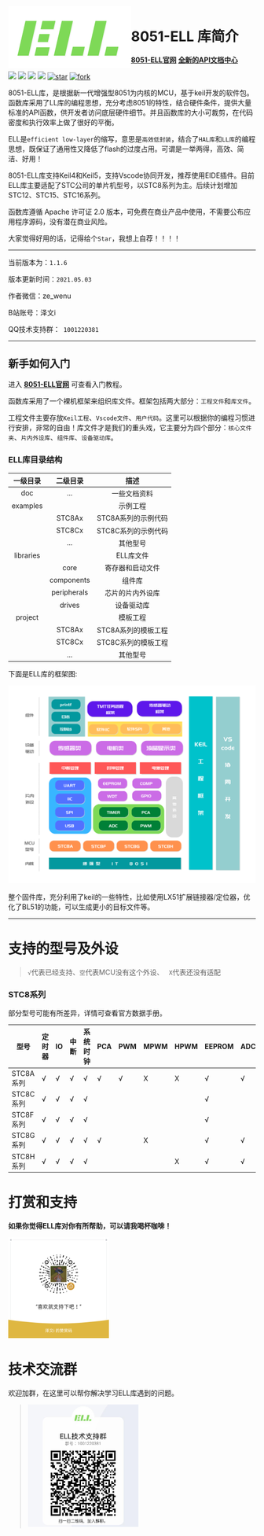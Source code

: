 
<img src='doc/image/icon.png' align='left'/>

# 8051-ELL 库简介

<font color=#0CCDD>[<u>**8051-ELL官网**</u>](https://8051-ell-web.vercel.app/#/)</font> <font color=#0BBEE>[<u>**全新的API文档中心**</u>](https://8051-ell-api.vercel.app/index.html)</font>  

[![](https://img.shields.io/badge/version-1.1.6-green)](https://github.com/zewen-i/8051-ELL-LIB) [![](https://badgen.net/github/license/zewen-i/8051-ELL-LIB?color=orange)](https://github.com/zewen-i/8051-ELL-LIB) [![](https://badgen.net/github/stars/zewen-i/8051-ELL-LIB?color=green)](https://github.com/zewen-i/8051-ELL-LIB) [![](https://badgen.net/github/forks/zewen-i/8051-ELL-LIB)](https://github.com/zewen-i/8051-ELL-LIB) <a href='https://gitee.com/zeweni/ELL-8051-LIB/stargazers'><img src='https://gitee.com/zeweni/ELL-8051-LIB/badge/star.svg?theme=white' alt='star'></img></a> <a href='https://gitee.com/zeweni/ELL-8051-LIB/members'><img src='https://gitee.com/zeweni/ELL-8051-LIB/badge/fork.svg?theme=gray' alt='fork'></img></a>

8051-ELL库，是根据新一代增强型8051为内核的MCU，基于keil开发的软件包。函数库采用了LL库的编程思想，充分考虑8051的特性，结合硬件条件，提供大量标准的API函数，供开发者访问底层硬件细节。并且函数库的大小可裁剪，在代码密度和执行效率上做了很好的平衡。

ELL是`efficient low-layer`的缩写，意思是`高效低封装`，结合了`HAL库`和`LL库`的编程思想，既保证了通用性又降低了flash的过度占用。可谓是一举两得，高效、简洁、好用！

8051-ELL库支持Keil4和Keil5，支持Vscode协同开发，推荐使用EIDE插件。目前ELL库主要适配了STC公司的单片机型号，以STC8系列为主。后续计划增加STC12、STC15、STC16系列。


函数库遵循 Apache 许可证 2.0 版本，可免费在商业产品中使用，不需要公布应用程序源码，没有潜在商业风险。


大家觉得好用的话，记得给个`Star`，我想上自荐！！！！


****
当前版本为：`1.1.6`

版本更新时间：`2021.05.03`

作者微信：ze_wenu

B站账号：泽文i

QQ技术支持群：` 1001220381`


****


## 新手如何入门



进入 <font color=#0CCDD>[<u>**8051-ELL官网**</u>](https://8051-ell-web.vercel.app/#/)</font>  可查看入门教程。



函数库采用了一个裸机框架来组织库文件。框架包括两大部分：`工程文件`和`库文件`。

工程文件主要存放`Keil工程`、`Vscode文件`、`用户代码`。这里可以根据你的编程习惯进行安排，非常的自由！库文件才是我们的重头戏，它主要分为四个部分：`核心文件夹`、`片内外设库`、`组件库`、`设备驱动库`。

### ELL库目录结构


| 一级目录  |  二级目录   |        描述         |
| :-------: | :---------: | :-----------------: |
|    doc    |     ...     |    一些文档资料     |
| examples  |             |      示例工程       |
|           |   STC8Ax    | STC8A系列的示例代码 |
|           |   STC8Cx    | STC8C系列的示例代码 |
|           |     ...     |      其他型号       |
| libraries |             |      ELL库文件      |
|           |    core     |  寄存器和启动文件   |
|           | components  |       组件库        |
|           | peripherals |  芯片的片内外设库   |
|           |   drives    |     设备驱动库      |
|  project  |             |      模板工程       |
|           |   STC8Ax    | STC8A系列的模板工程 |
|           |   STC8Cx    | STC8C系列的模板工程 |
|           |     ...     |      其他型号       |



下面是ELL库的框架图:

![img](doc/image/8051-ELL-FrameWork.png)

整个固件库，充分利用了keil的一些特性，比如使用LX51扩展链接器/定位器，优化了BL51的功能，可以生成更小的目标文件等。


****






# 支持的型号及外设

> `√`代表已经支持、`空`代表MCU没有这个外设、 ` X`代表还没有适配



### STC8系列

部分型号可能有所差异，详情可查看官方数据手册。

| 型号      | 定时器 | IO   | 中断 | 系统时钟 | PCA  | PWM  | MPWM | HPWM | EEPROM | ADC  | MDU16 | 比较器 | USB  | LED | RTC | TKEY |
| --------- | ----- | ---- | ---- | -------- | ---- | ---- | ---- | ------ | ---- | ----- | ------ | ---- | ---- | ---- | ---- | ---- |
| STC8A系列 | √      | √    | √    | √       | √    | √    | X    | X   | √      | √    |       | √      |      |      |      |      |
| STC8C系列 | √      | √    | √    | √       |      |      |      |      | √      |      | √     | √      |      |      |      |      |
| STC8F系列 | √      | √    | √    | √       |    |      |      |      | √      |      |       | √      |      |      |      |      |
| STC8G系列 | √      | √    | √    | √       | √    |   | X |      | √      | √    | √     | √      | X | X |      |      |
| STC8H系列 | √      | √    | √    | √       |     |      |  | X | √      | √    | √     | √      | X | X | X | X |


# 打赏和支持


**如果你觉得ELL库对你有所帮助，可以请我喝杯咖啡！**

<img src="doc/image/赞助码.png" style="zoom:20%;" />

# 技术交流群

欢迎加群，在这里可以帮你解决学习ELL库遇到的问题。

 > <img src="doc/image/QQ交流群.png" style="zoom:30%;" />
